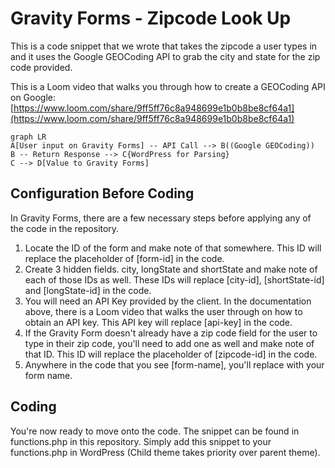 # Gravity Forms - Zipcode Look Up

This is a code snippet that we wrote that takes the zipcode a user types in and it uses the Google GEOCoding API to grab the city and state for the zip code provided.

This is a Loom video that walks you through how to create a GEOCoding API on Google: [https://www.loom.com/share/9ff5ff76c8a948699e1b0b8be8cf64a1](https://www.loom.com/share/9ff5ff76c8a948699e1b0b8be8cf64a1)

```mermaid
graph LR
A[User input on Gravity Forms] -- API Call --> B((Google GEOCoding)) 
B -- Return Response --> C{WordPress for Parsing}
C --> D[Value to Gravity Forms]
```

## Configuration Before Coding
In Gravity Forms, there are a few necessary steps before applying any of the code in the repository.

 1. Locate the ID of the form and make note of that somewhere. This ID will replace the placeholder of [form-id] in the code.
 2. Create 3 hidden fields. city, longState and shortState and make note of each of those IDs as well. These IDs will replace [city-id], [shortState-id] and [longState-id] in the code.
 3. You will need an API Key provided by the client. In the documentation above, there is a Loom video that walks the user through on how to obtain an API key. This API key will replace [api-key] in the code.
 4. If the Gravity Form doesn't already have a zip code field for the user to type in their zip code, you'll need to add one as well and make note of that ID. This ID will replace the placeholder of [zipcode-id] in the code.
 5. Anywhere in the code that you see [form-name], you'll replace with your form name.


## Coding
You're now ready to move onto the code. The snippet can be found in functions.php in this repository. Simply add this snippet to your functions.php in WordPress (Child theme takes priority over parent theme).

